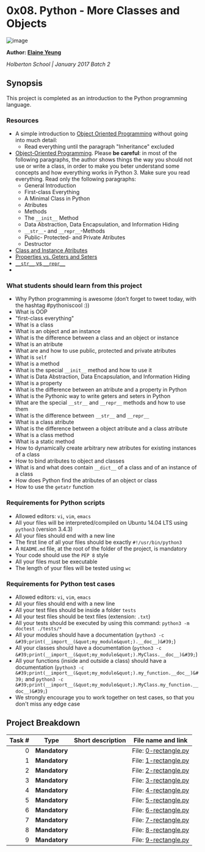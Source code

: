 # 0x08. Python - More Classes and Objects
![image](https://s3.amazonaws.com/intranet-projects-files/holbertonschool-higher-level_programming+/247/oop-meme.jpg)

**Author: [Elaine Yeung](https://twitter.com/egsy)**

*Holberton School | January 2017 Batch 2*

## Synopsis
This project is completed as an introduction to the Python programming language.

### Resources 
- A simple introduction to <a href="htps:/python.swaroopch.com/oop.html">Object Oriented Programming</a> without going into much detail:
  - Read everything until the paragraph &quot;Inheritance&quot; excluded
- <a href="htp:/www.python-course.eu/python3_object_oriented_programming.php">Object-Oriented Programming</a>. Please <strong>be careful</strong>: in most of the following paragraphs, the author shows things the way you should not use or write a class, in order to make you beter understand some concepts and how everything works in Python 3. Make sure you read everything. Read only the following paragraphs:
  - General Introduction
  - First-class Everything
  - A Minimal Class in Python
  - Atributes
  - Methods
  - The `__init__` Method
  - Data Abstraction, Data Encapsulation, and Information Hiding
  - `__str__`- and `__repr__`-Methods
  - Public- Protected- and Private Atributes
  - Destructor
- <a href="htp:/www.python-course.eu/python3_class_and_instance_atributes.php">Class and Instance Atributes</a>
- <a href="htp:/www.python-course.eu/python3_properties.php">Properties vs. Geters and Seters</a>
- <a href="htp:/brennerm.github.io/posts/python-str-vs-repr.html">`__str__` vs `__repr__`</a>
- 
### What students should learn from this project
- Why Python programming is awesome (don’t forget to tweet today, with the hashtag #pythoniscool :))
- What is OOP
- &quot;first-class everything&quot;
- What is a class
- What is an object and an instance
- What is the difference between a class and an object or instance
- What is an atribute
- What are and how to use public, protected and private atributes
- What is `self`
- What is a method
- What is the special `__init__` method and how to use it
- What is Data Abstraction, Data Encapsulation, and Information Hiding
- What is a property
- What is the difference between an atribute and a property in Python
- What is the Pythonic way to write geters and seters in Python
- What are the special `__str__` and `__repr__` methods and how to use them
- What is the difference between `__str__` and `__repr__`
- What is a class atribute
- What is the difference between a object atribute and a class atribute
- What is a class method
- What is a static method
- How to dynamically create arbitrary new atributes for existing instances of a class
- How to bind atributes to object and classes
- What is and what does contain `__dict__` of a class and of an instance of a class
- How does Python find the atributes of an object or class
- How to use the `getatr` function

### Requirements for Python scripts
- Allowed editors: `vi`, `vim`, `emacs`
- All your files will be interpreted/compiled on Ubuntu 14.04 LTS using `python3` (version 3.4.3)
- All your files should end with a new line
- The first line of all your files should be exactly `#!/usr/bin/python3`
- A `README.md` file, at the root of the folder of the project, is mandatory
- Your code should use the `PEP 8` style
- All your files must be executable
- The length of your files will be tested using `wc`

### Requirements for Python test cases
- Allowed editors: `vi`, `vim`, `emacs`
- All your files should end with a new line
- All your test files should be inside a folder `tests`
- All your test files should be text files (extension: `.txt`)
- All your tests should be executed by using this command: `python3 -m doctest ./tests/*`
- All your modules should have a documentation (`python3 -c &#39;print(__import__(&quot;my_module&quot;).__doc__)&#39;`)
- All your classes should have a documentation (`python3 -c &#39;print(__import__(&quot;my_module&quot;).MyClass.__doc__)&#39;`)
- All your functions (inside and outside a class) should have a documentation (`python3 -c &#39;print(__import__(&quot;my_module&quot;).my_function.__doc__)&#39;` and `python3 -c &#39;print(__import__(&quot;my_module&quot;).MyClass.my_function.__doc__)&#39;`)
- We strongly encourage you to work together on test cases, so that you don't miss any edge case


## Project Breakdown

| Task # | Type | Short description | File name and link |
| ---: | --- | --- | --- |
|0| **Mandatory**  | | File: [0-rectangle.py](./0-rectangle.py)
|1| **Mandatory**  | | File: [1-rectangle.py](./1-rectangle.py)
|2| **Mandatory**  | | File: [2-rectangle.py](./2-rectangle.py)
|3| **Mandatory**  | | File: [3-rectangle.py](./3-rectangle.py)
|4| **Mandatory**  | | File: [4-rectangle.py](./4-rectangle.py)
|5| **Mandatory**  | | File: [5-rectangle.py](./5-rectangle.py)
|6| **Mandatory**  | | File: [6-rectangle.py](./6-rectangle.py)
|7| **Mandatory**  | | File: [7-rectangle.py](./7-rectangle.py)
|8| **Mandatory**  | | File: [8-rectangle.py](./8-rectangle.py)
|9| **Mandatory**  | | File: [9-rectangle.py](./9-rectangle.py)
